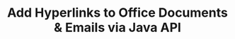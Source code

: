 ---
############################# Static ############################
layout: "auto-gen-gist"
draft: false
path: "assembly/java/hyperlink/pdf"
otherformats: HTML XPS TIFF MHTML TXT XAML EPUB SVG PS PCL XML OTT OXPS MD POT OTP DOC DOCX DOCM DOT DOTX DOTM RTF ODT OTT XLS XLT XLSX XLSM XLTX XLTM XLSB ODS PPT PPTX PPTM PPS PPSX PPSM  POTX POTM ODP EML EMLX MSG 

############################# Head ############################
head_title: "Add Hyperlinks to Office PDF Documents & Reports via Java API"
head_description: "GroupDocs.Assembl for Java supports dynamic insertion of hyperlinks to office & emails documents such as PDF DOCX, RTF, XLSX, PPTX, EML, MSG & more inside Java apps."

############################# Header ############################
title: "Add Hyperlinks to Office Documents & Emails via Java API"
description: "GroupDocs.Assembly Java API allows software professionals to programmatically  add hyperlinks to email messages & Office Documents like PDF DOC, DOCX, RTF, XLSX, CSV, PPTX, MSG & more."

######################### Download Button #######################
button:
    enable: true

############################# About ############################
about:
    enable: true
    title: "How to Use Java API to Add Hyperlinks to Office & Emails Documents?"
    content: |
       A hyperlink is a word, phrase, or image that you can click on to jump to a new document or a new section within the current document. Hyperlinks are the backbone worldwide web and are used for many necessary functions on the World Wide Web. GroupDocs.Assembly for Java is a document automation and reports generation API that helps software developers to dynamically insert hyperlinks inside their documents or reports ease. The API is very stable and fully supports several advanced features related to hyperlinks management, such as add hyperlinks to a document page, links addition to a presentation slide, adding hyperlinks to spreadsheet cells, modifying hyperlinks content, dynamically inserting links from bookmarks, delete unwanted links,  show text instead of hyperlink, and many more. Some of very common documents types like PDF, HTML, Outlook email, Microsoft Office Word, Excel worksheets, PowerPoint presentations etc. are fully supported. 

############################# content ############################
steps:
    enable: true
    block:
    - title_left: "Insert Hyperlinks to Word Processing Documents via Java"
      content_left: |
       GroupDocs.Assembly Java API fully supports the insertion and editing of hyperlinks inside various commonly used documents formats. The below Java code example shows how to insert hyperlinks inside a Microsoft Word document.

      title_right: "Insert Hyperlinks in PDF Document via Java"
      content_right: |
        * Setting up source and destination documents
        * Set Uri Expression as well as  display text Expression
        * Create an instance of [DocumentAssembler](https://apireference.groupdocs.com/assembly/java/com.groupdocs.assembly/DocumentAssembler) class 
        * Call [AssembleDocument](https://apireference.groupdocs.com/assembly/java/com.groupdocs.assembly/DocumentAssembler#assembleDocument-java.io.InputStream-java.io.OutputStream-com.groupdocs.assembly.LoadSaveOptions-com.groupdocs.assembly.DataSourceInfo...-) method to assemble document. It supports
          * Stream to read a template document.
          * Stream to write the resultant document.
          * Additional options for document loading and saving.
          * Information on data source objects.

      gisthash: "ecae8e7f8626f52f4dda03e76c96ff57"
      gistfile: "add_hyperlinks_to_word_documents.java"

    - title_left: "Add Hyperlinks in Spreadsheets via Java"
      content_left: |
       GroupDocs.Assembly Java API allows computer programmers to insert and modify hyperlinks inside their Spreadsheet documents with ease. They can easily access, edit its location or replace it with a new one. The following Java code demonstrates how easily programmers can add hyperlinks inside their Spreadsheets.

      title_right: "How to Insert Hyperlinks to PDF File"
      content_right: |
        * Setting up source and destination Spreadsheet files
        * Set Uri Expression as well as  display text Expression
        * Create an instance of [DocumentAssembler](https://apireference.groupdocs.com/assembly/java/com.groupdocs.assembly/DocumentAssembler) class 
        * Call [AssembleDocument](https://apireference.groupdocs.com/assembly/java/com.groupdocs.assembly/DocumentAssembler#assembleDocument-java.io.InputStream-java.io.OutputStream-com.groupdocs.assembly.LoadSaveOptions-com.groupdocs.assembly.DataSourceInfo...-) method to assemble document. It supports
          * Stream to read a template document.
          * Stream to write the resultant document.
          * Additional options for document loading and saving.
          * Information on data source objects. 

      gisthash: "92bbf74f1dd23e5f7c6e5b5db0ff2504"
      gistfile: "add_hyperlinks_in_ spreadsheet_documents.java"

    - title_left: "Insert Hyperlinks to PowerPoint Presentation via Java"
      content_left: |
       GroupDocs.Assembly Java API makes it easy for programmers to handle their documents management related tasks. Here is a Java code example that shows how easily software programmers can access their PowerPoint Presentation documents and add hyperlinks inside it.

      title_right: "How to Insert Hyperlinks in Presentations"
      content_right: |
        * Setting up source and destination presentation files
        * Set Uri and  display text Expressions
        * Create an instance of [DocumentAssembler](https://apireference.groupdocs.com/assembly/java/com.groupdocs.assembly/DocumentAssembler) class 
        * Call [AssembleDocument](https://apireference.groupdocs.com/assembly/java/com.groupdocs.assembly/DocumentAssembler#assembleDocument-java.io.InputStream-java.io.OutputStream-com.groupdocs.assembly.LoadSaveOptions-com.groupdocs.assembly.DataSourceInfo...-) method to assemble document. It supports
          * Stream to read a template document.
          * Stream to write the resultant document.
          * Additional options for document loading and saving.
          * Information on data source objects.

      gisthash: "06535fd50bfd353db586671a504d2783"
      gistfile: "add_hyperlinks_in_ presentation_documents.java"

    - title_left: "Use Java API to Add Hyperlinks in Emails"
      content_left: |
       GroupDocs.Assembly for Java makes it easy for software developers to add hyperlinks to their email messages with just a couple of lines of Java code. The following example demonstrates how easily can developers insert hyperlinks inside their email documents and send to other users inside their own Java apps. 

      title_right: "how to Add Hyperlinks to Emails"
      content_right: |
        * Setting up source and destination Spreadsheet files
        * Set Uri and  display text Expressions
        * Create an instance of [DocumentAssembler](https://apireference.groupdocs.com/assembly/java/com.groupdocs.assembly/DocumentAssembler) class 
        * Call [AssembleDocument](https://apireference.groupdocs.com/assembly/java/com.groupdocs.assembly/DocumentAssembler#assembleDocument-java.io.InputStream-java.io.OutputStream-com.groupdocs.assembly.LoadSaveOptions-com.groupdocs.assembly.DataSourceInfo...-) method to assemble document. It supports
          * Stream to read a template document.
          * Stream to write the resultant document.
          * Additional options for document loading and saving.
          * Information on data source objects. 

      gisthash: "551cef5d45d08caa851d483a705114bb"
      gistfile: "add_hyperlinks_in_email_documents.java"  

    - title_left: "System Requirements"
      content_left: |
        GroupDocs.Assembly Java APIs are supported on all major platforms and operating systems. It can generate documents in Microsoft Word, Excel, PowerPoint, Outlook, OpenOffice & 50+ other formats. For complete system requirements guide, please visit [system requirements](https://docs.groupdocs.com/assembly/java/system-requirements/) Before executing the code below, please make sure that you have the following prerequisites installled on your system:
        * Operating Systems: Microsoft Windows, Linux, MacOS
        * Java Versions Support: J2SE 7.0 (1.7), J2SE 8.0 (1.8) or above
        * Get the latest version of GroupDocs.Assembly Java APIs from [Maven](https://mvnrepository.com/artifact/com.groupdocs/groupdocs-assembly/)
        
      title_right: "Why Use GroupDocs.Assembly"
      content_right: |
        * Create custom documents from templates.
        * Dynamically attach email attachments.
        * No additional software is required to create and automate documents.
        * Generates an output document based on the data source.
        * Dynamically insert out document content in report
        * Apply formula during spreadsheet assembly.
        * Provides support for Multiple data formats
        * Sequential data operations support. 

demos:
    enable: true
        

about_formats:
    enable: true


more_formats:
    enable: true


back_to_top:
    enable: true
---